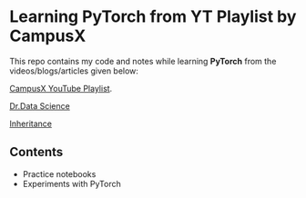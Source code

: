 # Learning PyTorch from YT Playlist by CampusX

This repo contains my code and notes while learning **PyTorch** from the videos/blogs/articles given below:

[CampusX YouTube Playlist](https://youtu.be/QZsguRbcOBM?feature=shared).

[Dr.Data Science](https://www.youtube.com/watch?v=YJ1wSxbqqo8&list=PLLeO8f6PhlKb_FAC7qxOBtxT9-8EPDAqk&index=6)

[Inheritance](https://youtu.be/GIchMiGRZbE?feature=shared)

## Contents
- Practice notebooks
- Experiments with PyTorch


